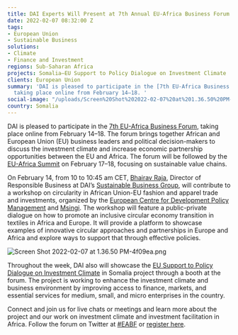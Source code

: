 ```yaml
---
title: DAI Experts Will Present at 7th Annual EU-Africa Business Forum
date: 2022-02-07 08:32:00 Z
tags:
- European Union
- Sustainable Business
solutions:
- Climate
- Finance and Investment
regions: Sub-Saharan Africa
projects: Somalia—EU Support to Policy Dialogue on Investment Climate
clients: European Union
summary: 'DAI is pleased to participate in the [7th EU-Africa Business Forum](https://www.euafrica-businessforum.com/),
  taking place online from February 14–18. '
social-image: "/uploads/Screen%20Shot%202022-02-07%20at%201.36.50%20PM-3f2d04.png"
country: Somalia
---
```


DAI is pleased to participate in the [7th EU-Africa Business Forum](https://www.euafrica-businessforum.com/), taking place online from February 14–18. The forum brings together African and European Union (EU) business leaders and political decision-makers to discuss the investment climate and increase economic partnership opportunities between the EU and Africa. The forum will be followed by the [EU-Africa Summit](https://www.consilium.europa.eu/en/meetings/international-summit/2022/02/17-18/) on February 17–18, focusing on sustainable value chains. 

On February 14, from 10 to 10:45 am CET, [Bhairav Raja](https://www.dai.com/who-we-are/our-team/bhairav-raja), Director of Responsible Business at DAI’s [Sustainable Business Group](https://www.dai.com/our-work/solutions/sustainable-business), will contribute to a workshop on circularity in African Union-EU fashion and apparel trade and investments, organized by the [European Centre for Development Policy Management](https://ecdpm.org/) and [Msingi](https://www.msingi.com/). The workshop will feature a public-private dialogue on how to promote an inclusive circular economy transition in textiles in Africa and Europe. It will provide a platform to showcase examples of innovative circular approaches and partnerships in Europe and Africa and explore ways to support that through effective policies. 

![Screen Shot 2022-02-07 at 1.36.50 PM-4f09ea.png](/uploads/Screen%20Shot%202022-02-07%20at%201.36.50%20PM-4f09ea.png)

Throughout the week, DAI also will showcase the [EU Support to Policy Dialogue on Investment Climate](https://www.dai.com/our-work/projects/somalia-eu-support-to-policy-dialogue-on-investment-climate) in Somalia project through a booth at the forum. The project is working to enhance the investment climate and business environment by improving access to finance, markets, and essential services for medium, small, and micro enterprises in the country. 

Connect and join us for live chats or meetings and learn more about the project and our work on investment climate and investment facilitation in Africa. Follow the forum on Twitter at ‌‌[#EABF](https://twitter.com/search?q=%23EABF&src=typed_query&f=live) or [register here](https://eu.eventscloud.com/ereg/index.php?eventid=200234866&).